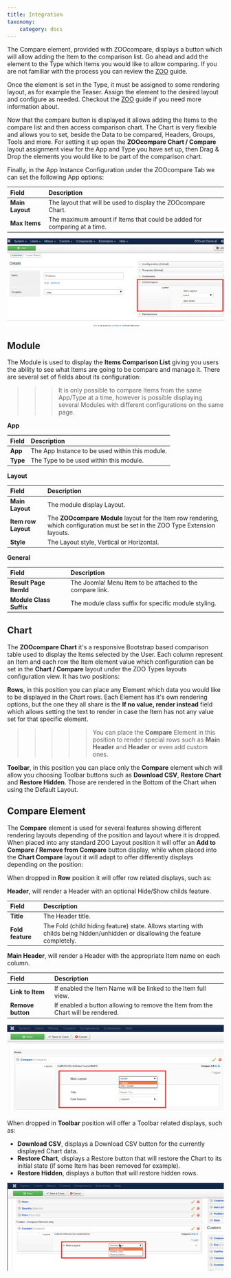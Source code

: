 ```yaml
---
title: Integration
taxonomy:
    category: docs
---
```


The Compare element, provided with ZOOcompare, displays a button which will allow adding the Item to the comparison list. Go ahead and add the element to the Type which Items you would like to allow comparing. If you are not familiar with the process you can review the [ZOO](http://www.yootheme.com/zoo/documentation/advanced/extend-pre-build-types) guide.

Once the element is set in the Type, it must be assigned to some rendering layout, as for example the Teaser. Assign the element to the desired layout and configure as needed. Checkout the [ZOO](http://www.yootheme.com/zoo/documentation/advanced/assign-elements-to-layout-positions) guide if you need more information about.

Now that the compare button is displayed it allows adding the Items to the compare list and then access comparison chart. The Chart is very flexible and allows you to set, beside the Data to be compared, Headers, Groups, Tools and more. For setting it up open the **ZOOcompare Chart / Compare** layout assignment view for the App and Type you have set up, then Drag & Drop the elements you would like to be part of the comparison chart.

Finally, in the App Instance Configuration under the ZOOcompare Tab we can set the following App options:

| Field       | Description |
| :---------- | :---------- |
| **Main Layout** | The layout that will be used to display the ZOOcompare Chart. |
| **Max Items** | The maximum amount if Items that could be added for comparing at a time. |

![ZOOcompare tab in the application settings](application-zoocompare-tab.png)

## Module

The Module is used to display the **Items Comparison List** giving you users the ability to see what Items are going to be compare and manage it. There are several set of fields about its configuration:

>>> It is only possible to compare Items from the same App/Type at a time, however is possible displaying several Modules with different configurations on the same page.

**App**

| Field       | Description |
| :---------- | :---------- |
| **App** | The App Instance to be used within this module. |
| **Type** | The Type to be used within this module. |

**Layout**

| Field       | Description |
| :---------- | :---------- |
| **Main Layout** | The module display Layout. |
| **Item row Layout** | The **ZOOcompare Module** layout for the Item row rendering, which configuration must be set in the ZOO Type Extension layouts. |
| **Style** | The Layout style, Vertical or Horizontal. |

**General**

| Field       | Description |
| :---------- | :---------- |
| **Result Page ItemId** |  The Joomla! Menu Item to be attached to the compare link. |
| **Module Class Suffix** | The module class suffix for specific module styling. |

## Chart

The **ZOOcompare Chart** it's a responsive Bootstrap based comparison table used to display the Items selected by the User. Each column represent an Item and each row the Item element value which configuration can be set in the **Chart / Compare** layout under the ZOO Types layouts configuration view. It has two positions:

**Rows**, in this position you can place any Element which data you would like to be displayed in the Chart rows. Each Element has it's own rendering options, but the one they all share is the **If no value, render instead** field which allows setting the text to render in case the Item has not any value set for that specific element.

>>>>> You can place the **Compare** Element in this position to render special rows such as **Main Header** and **Header** or even add custom ones.

**Toolbar**, in this position you can place only the **Compare** element which will allow you choosing Toolbar buttons such as **Download CSV**, **Restore Chart** and **Restore Hidden**. Those are rendered in the Bottom of the Chart when using the Default Layout.

## Compare Element

The **Compare** element is used for several features showing different rendering layouts depending of the position and layout where it is dropped. When placed into any standard ZOO Layout position it will offer an **Add to Compare / Remove from Compare** button display, while when placed into the **Chart Compare** layout it will adapt to offer differently displays depending on the position:

When dropped in **Row** position it will offer row related displays, such as:

**Header**, will render a Header with an optional Hide/Show childs feature.

| Field       | Description |
| :---------- | :---------- |
| **Title** |  The Header title. |
| **Fold feature** | The Fold (child hiding feature) state. Allows starting with childs being hidden/unhidden or disallowing the feature completely. |

**Main Header**, will render a Header with the appropriate Item name on each column.

| Field       | Description |
| :---------- | :---------- |
| **Link to Item** | If enabled the Item Name will be linked to the Item full view. |
| **Remove button** | If enabled a button allowing to remove the Item from the Chart will be rendered. |

![ZOOcompare element settings on Chart layout - Rows position](compare-element-rows.png)

When dropped in **Toolbar** position will offer a Toolbar related displays, such as:

* **Download CSV**, displays a Download CSV button for the currently displayed Chart data.
* **Restore Chart**, displays a Restore button that will restore the Chart to its initial state (if some Item has been removed for example).
* **Restore Hidden**, displays a button that will restore hidden rows.

![ZOOcompare element settings on Chart layout - Toolbar position](compare-element-toolbar.png)
